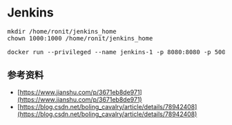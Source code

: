 # Jenkins

<pre>
mkdir /home/ronit/jenkins_home
chown 1000:1000 /home/ronit/jenkins_home

docker run --privileged --name jenkins-1 -p 8080:8080 -p 50000:50000 -v /home/ronit/jenkins_home:/var/jenkins_home jenkins
</pre>

## 参考资料
- [https://www.jianshu.com/p/3671eb8de971](https://www.jianshu.com/p/3671eb8de971)
- [https://blog.csdn.net/boling_cavalry/article/details/78942408](https://blog.csdn.net/boling_cavalry/article/details/78942408)